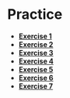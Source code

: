 # Practice

- **[Exercise 1](https://practice-medgrupo.netlify.app/exercicio-1/)**
- **[Exercise 2](https://exercise-storybook.netlify.app)**
- **[Exercise 3](https://practice-medgrupo.netlify.app/exercicio-3/)**
- **[Exercise 4](https://practice-medgrupo.netlify.app/exercicio-4/)**
- **[Exercise 5](https://practice-medgrupo.netlify.app/exercicio-5/)**
- **[Exercise 6](https://practice-medgrupo.netlify.app/exercicio-6/)**
- **[Exercise 7](https://practice-medgrupo.netlify.app/exercicio-7/)**
